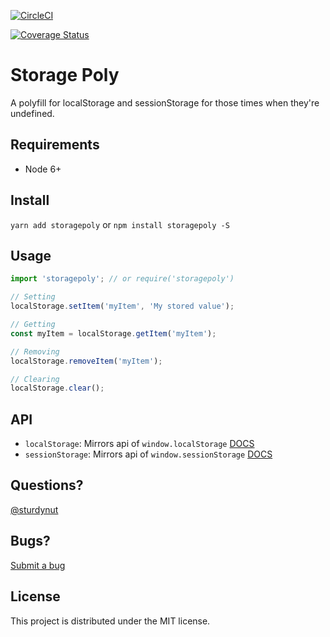 [![CircleCI](https://circleci.com/gh/sturdynut/storagePoly/tree/master.svg?style=svg&circle-token=c75d9cef31f5d841ff8201af2923ade3e7500602)](https://circleci.com/gh/sturdynut/storagePoly/tree/master)

[![Coverage Status](https://coveralls.io/repos/github/sturdynut/storagePoly/badge.svg?branch=master)](https://coveralls.io/github/sturdynut/storagePoly?branch=master)


# Storage Poly

A polyfill for localStorage and sessionStorage for those times when they're undefined.

## Requirements

* Node 6+

## Install

`yarn add storagepoly` or `npm install storagepoly -S`

## Usage

```javascript
import 'storagepoly'; // or require('storagepoly')

// Setting
localStorage.setItem('myItem', 'My stored value');

// Getting
const myItem = localStorage.getItem('myItem');

// Removing
localStorage.removeItem('myItem');

// Clearing
localStorage.clear();

```

## API

* `localStorage`: Mirrors api of `window.localStorage` [DOCS](https://developer.mozilla.org/en-US/docs/Web/API/Window/localStorage)
* `sessionStorage`: Mirrors api of `window.sessionStorage` [DOCS](https://developer.mozilla.org/en-US/docs/Web/API/Window/sessionStorage)

## Questions?

[@sturdynut](https://twitter.com/sturdynut)

## Bugs?

[Submit a bug](https://github.com/sturdynut/storagepoly/issues)

## License

This project is distributed under the MIT license.

